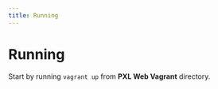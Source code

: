 ```yaml
---
title: Running
---
```


# Running

Start by running `vagrant up` from **PXL Web Vagrant** directory.
